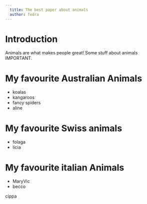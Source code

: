 ```yaml
---
  title: The best paper about animals
  author: fedra
---
```


# Introduction

Animals are what makes people great!
Some stuff about animals IMPORTANT.

# My favourite Australian Animals

* koalas
* kangaroos
* fancy spiders
* aline

# My favourite Swiss animals

* folaga
* licia

# My favourite italian Animals

* MaryVic
* becco

cippa
